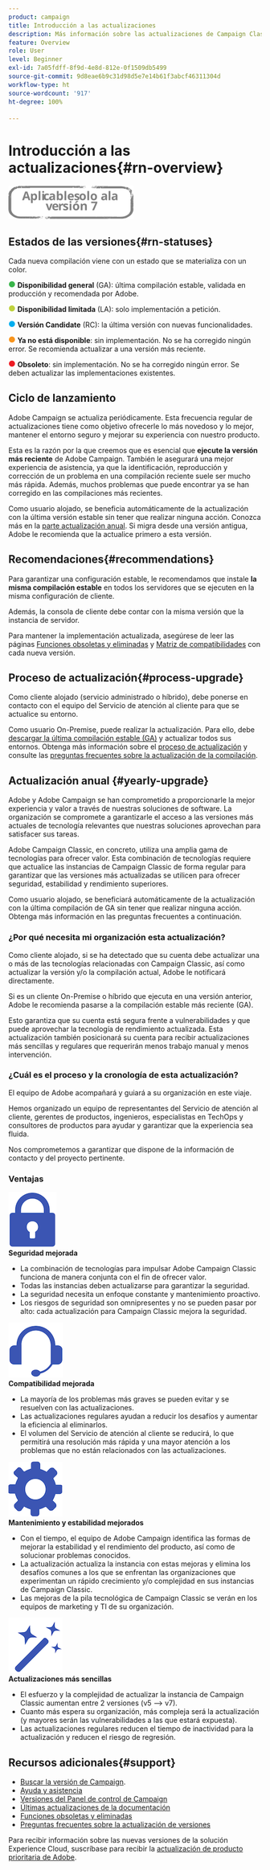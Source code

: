 ```yaml
---
product: campaign
title: Introducción a las actualizaciones
description: Más información sobre las actualizaciones de Campaign Classic
feature: Overview
role: User
level: Beginner
exl-id: 7a05fdff-8f9d-4e8d-812e-0f1509db5499
source-git-commit: 9d8eae6b9c31d98d5e7e14b61f3abcf46311304d
workflow-type: ht
source-wordcount: '917'
ht-degree: 100%

---
```


# Introducción a las actualizaciones{#rn-overview}

![](../../assets/v7-only.svg)

## Estados de las versiones{#rn-statuses}

Cada nueva compilación viene con un estado que se materializa con un color.

![](assets/do-not-localize/green3.png) **Disponibilidad general** (GA): última compilación estable, validada en producción y recomendada por Adobe.

![](assets/do-not-localize/limited3.png) **Disponibilidad limitada** (LA): solo implementación a petición.

![](assets/do-not-localize/blue3.png) **Versión Candidate** (RC): la última versión con nuevas funcionalidades.

![](assets/do-not-localize/orange3.png) **Ya no está disponible**: sin implementación. No se ha corregido ningún error. Se recomienda actualizar a una versión más reciente.

![](assets/do-not-localize/red3.png) **Obsoleto**: sin implementación. No se ha corregido ningún error. Se deben actualizar las implementaciones existentes.

## Ciclo de lanzamiento

Adobe Campaign se actualiza periódicamente. Esta frecuencia regular de actualizaciones tiene como objetivo ofrecerle lo más novedoso y lo mejor, mantener el entorno seguro y mejorar su experiencia con nuestro producto.

Esta es la razón por la que creemos que es esencial que **ejecute la versión más reciente** de Adobe Campaign. También le asegurará una mejor experiencia de asistencia, ya que la identificación, reproducción y corrección de un problema en una compilación reciente suele ser mucho más rápida. Además, muchos problemas que puede encontrar ya se han corregido en las compilaciones más recientes.

Como usuario alojado, se beneficia automáticamente de la actualización con la última versión estable sin tener que realizar ninguna acción. Conozca más en la [parte actualización anual](#yearly-upgrade). Si migra desde una versión antigua, Adobe le recomienda que la actualice primero a esta versión.

## Recomendaciones{#recommendations}

Para garantizar una configuración estable, le recomendamos que instale **la misma compilación estable** en todos los servidores que se ejecuten en la misma configuración de cliente.

Además, la consola de cliente debe contar con la misma versión que la instancia de servidor.

Para mantener la implementación actualizada, asegúrese de leer las páginas [Funciones obsoletas y eliminadas](../../rn/using/deprecated-features.md) y [Matriz de compatibilidades](../../rn/using/compatibility-matrix.md) con cada nueva versión.

## Proceso de actualización{#process-upgrade}

Como cliente alojado (servicio administrado o híbrido), debe ponerse en contacto con el equipo del Servicio de atención al cliente para que se actualice su entorno.

Como usuario On-Premise, puede realizar la actualización. Para ello, debe [descargar la última compilación estable (GA)](https://experience.adobe.com/#/downloads/content/software-distribution/en/campaign.html) y actualizar todos sus entornos. Obtenga más información sobre el [proceso de actualización](../../production/using/build-upgrade.md) y consulte las [preguntas frecuentes sobre la actualización de la compilación](../../platform/using/faq-build-upgrade.md).

## Actualización anual {#yearly-upgrade}

Adobe y Adobe Campaign se han comprometido a proporcionarle la mejor experiencia y valor a través de nuestras soluciones de software. La organización se compromete a garantizarle el acceso a las versiones más actuales de tecnología relevantes que nuestras soluciones aprovechan para satisfacer sus tareas.

Adobe Campaign Classic, en concreto, utiliza una amplia gama de tecnologías para ofrecer valor. Esta combinación de tecnologías requiere que actualice las instancias de Campaign Classic de forma regular para garantizar que las versiones más actualizadas se utilicen para ofrecer seguridad, estabilidad y rendimiento superiores.

Como usuario alojado, se beneficiará automáticamente de la actualización con la última compilación de GA sin tener que realizar ninguna acción. Obtenga más información en las preguntas frecuentes a continuación.

### ¿Por qué necesita mi organización esta actualización?

Como cliente alojado, si se ha detectado que su cuenta debe actualizar una o más de las tecnologías relacionadas con Campaign Classic, así como actualizar la versión y/o la compilación actual, Adobe le notificará directamente.

Si es un cliente On-Premise o híbrido que ejecuta en una versión anterior, Adobe le recomienda pasarse a la compilación estable más reciente (GA).

Esto garantiza que su cuenta está segura frente a vulnerabilidades y que puede aprovechar la tecnología de rendimiento actualizada. Esta actualización también posicionará su cuenta para recibir actualizaciones más sencillas y regulares que requerirán menos trabajo manual y menos intervención.

### ¿Cuál es el proceso y la cronología de esta actualización?

El equipo de Adobe acompañará y guiará a su organización en este viaje.

Hemos organizado un equipo de representantes del Servicio de atención al cliente, gerentes de productos, ingenieros, especialistas en TechOps y consultores de productos para ayudar y garantizar que la experiencia sea fluida.

Nos comprometemos a garantizar que dispone de la información de contacto y del proyecto pertinente.

### Ventajas

<tr>
  <td>
      <img alt="Seguridad" src="assets/do-not-localize/security.png"/>
    <div>
    <strong>Seguridad mejorada</strong>
    </div>
    <ul>
    <li>La combinación de tecnologías para impulsar Adobe Campaign Classic funciona de manera conjunta con el fin de ofrecer valor.</li>
    <li>Todas las instancias deben actualizarse para garantizar la seguridad.</li>
    <li>La seguridad necesita un enfoque constante y mantenimiento proactivo.</li>
    <li>Los riesgos de seguridad son omnipresentes y no se pueden pasar por alto: cada actualización para Campaign Classic mejora la seguridad.</li>
    </ul>
  </td>

<td>
      <img alt="Asistencia técnica" src="assets/do-not-localize/support.png" />
    <div>
    <strong>Compatibilidad mejorada</strong>
    </div>
    <ul>
    <li>La mayoría de los problemas más graves se pueden evitar y se resuelven con las actualizaciones.</li>
    <li>Las actualizaciones regulares ayudan a reducir los desafíos y aumentar la eficiencia al eliminarlos.</li>
    <li>El volumen del Servicio de atención al cliente se reducirá, lo que permitirá una resolución más rápida y una mayor atención a los problemas que no están relacionados con las actualizaciones.</li>
    </ul>
  </td>
</tr>

<tr>
  <td>
      <img alt="Mantenimiento" src="assets/do-not-localize/maintenance.png"/>
    <div>
    <strong>Mantenimiento y estabilidad mejorados</strong>
    </div>
    <ul>
    <li>Con el tiempo, el equipo de Adobe Campaign identifica las formas de mejorar la estabilidad y el rendimiento del producto, así como de solucionar problemas conocidos.</li>
    <li>La actualización actualiza la instancia con estas mejoras y elimina los desafíos comunes a los que se enfrentan las organizaciones que experimentan un rápido crecimiento y/o complejidad en sus instancias de Campaign Classic.</li>
    <li>Las mejoras de la pila tecnológica de Campaign Classic se verán en los equipos de marketing y TI de su organización.</li>
    </ul>
  </td>

<td>
      <img alt="Actualización de compilación" src="assets/do-not-localize/upgrades.png" />
    <div>
    <strong>Actualizaciones más sencillas</strong>
    </a>
    </div>
    <ul>
    <li>El esfuerzo y la complejidad de actualizar la instancia de Campaign Classic aumentan entre 2 versiones (v5 —&gt; v7).</li>
    <li>Cuanto más espera su organización, más compleja será la actualización (y mayores serán las vulnerabilidades a las que estará expuesta).</li>
    <li>Las actualizaciones regulares reducen el tiempo de inactividad para la actualización y reducen el riesgo de regresión.</li>
    </ul>
  </td>
</tr>
</table>

## Recursos adicionales{#support}

* [Buscar la versión de Campaign](../../platform/using/launching-adobe-campaign.md#getting-your-campaign-version).
* [Ayuda y asistencia](../../support.md)
* [Versiones del Panel de control de Campaign](https://experienceleague.adobe.com/docs/control-panel/using/release-notes.html?lang=es)
* [Últimas actualizaciones de la documentación](../../rn/using/documentation-updates.md)
* [Funciones obsoletas y eliminadas](../../rn/using/deprecated-features.md)
* [Preguntas frecuentes sobre la actualización de versiones](../../platform/using/faq-build-upgrade.md)

Para recibir información sobre las nuevas versiones de la solución Experience Cloud, suscríbase para recibir la [actualización de producto prioritaria de Adobe](https://www.adobe.com/es/subscription/priority-product-update.html).
